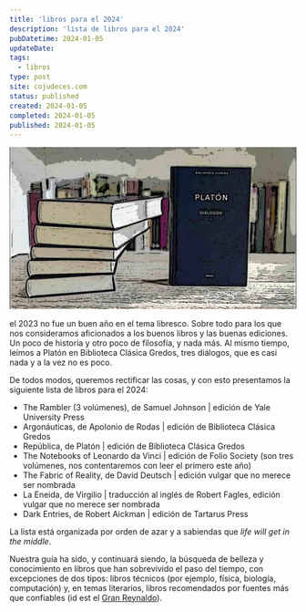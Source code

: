 ```yaml
---
title: 'libros para el 2024'
description: 'lista de libros para el 2024'
pubDatetime: 2024-01-05
updateDate: 
tags:
  - libros
type: post
site: cojudeces.com
status: published
created: 2024-01-05
completed: 2024-01-05
published: 2024-01-05
---
```

![mis libros de la Biblioteca Clasica Gredos](../../assets/images/2024/Libros-Gredos.jpeg)

el 2023 no fue un buen año en el tema libresco. Sobre todo para los que nos consideramos aficionados a los buenos libros y las buenas ediciones. Un poco de historia y otro poco de filosofía, y nada más. Al mismo tiempo, leímos a Platón en Biblioteca Clásica Gredos, tres diálogos, que es casi nada y a la vez no es poco.

De todos modos, queremos rectificar las cosas, y con esto presentamos la siguiente lista de libros para el 2024:

- The Rambler (3 volúmenes), de Samuel Johnson | edición de Yale University Press
- Argonáuticas, de Apolonio de Rodas | edición de Biblioteca Clásica Gredos
- República, de Platón | edición de Biblioteca Clásica Gredos
- The Notebooks of Leonardo da Vinci | edición de Folio Society (son tres volúmenes, nos contentaremos con leer el primero este año)
- The Fabric of Reality, de David Deutsch | edición vulgar que no merece ser nombrada
- La Eneida, de Virgilio | traducción al inglés de Robert Fagles, edición vulgar que no merece ser nombrada
- Dark Entries, de Robert Aickman | edición de Tartarus Press

La lista está organizada por orden de azar y a sabiendas que *life will get in the middle*. 

Nuestra guía ha sido, y continuará siendo, la búsqueda de belleza y conocimiento en libros que han sobrevivido el paso del tiempo, con excepciones de dos tipos: libros técnicos (por ejemplo, física, biología, computación) y, en temas literarios, libros recomendados por fuentes más que confiables (id est el [Gran Reynaldo](https://www.cojudeces.com/posts/etica-y-estetica-de-bibliotecas/)).